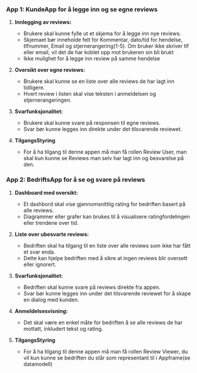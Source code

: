 ### App 1: KundeApp for å legge inn og se egne reviews

1. **Innlegging av reviews:**
   - Brukere skal kunne fylle ut et skjema for å legge inn nye reviews.
   - Skjemaet bør inneholde felt for Kommentar, dato/tid for hendelse, tlfnummer, Email og stjernerangering(1-5). Om bruker ikke skriver tlf eller email, vil det de har koblet opp mot brukeren sin bli brukt
   - Ikke mulighet for å legge inn review på samme hendelse

2. **Oversikt over egne reviews:**
   - Brukere skal kunne se en liste over alle reviews de har lagt inn tidligere.
   - Hvert review i listen skal vise teksten i anmeldelsen og stjernerangeringen.

3. **Svarfunksjonalitet:**
   - Brukere skal kunne svare på responsen til egne reviews.
   - Svar bør kunne legges inn direkte under det tilsvarende reviewet.
     
5. **TilgangsStyring**
   - For å ha tilgang til denne appen må man få rollen Review User, man skal kun kunne se Reviews man selv har lagt inn og besvarelse på den.
     
### App 2: BedriftsApp for å se og svare på reviews

1. **Dashboard med oversikt:**
   - Et dashbord skal vise gjennomsnittlig rating for bedriften basert på alle reviews.
   - Diagrammer eller grafer kan brukes til å visualisere ratingfordelingen eller trendene over tid.

2. **Liste over ubesvarte reviews:**
   - Bedriften skal ha tilgang til en liste over alle reviews som ikke har fått et svar enda.
   - Dette kan hjelpe bedriften med å sikre at ingen reviews blir oversett eller ignorert.

3. **Svarfunksjonalitet:**
   - Bedriften skal kunne svare på reviews direkte fra appen.
   - Svar bør kunne legges inn under det tilsvarende reviewet for å skape en dialog med kunden.

4. **Anmeldelsesvisning:**
   - Det skal være en enkel måte for bedriften å se alle reviews de har mottatt, inkludert tekst og rating.

5. **TilgangsStyring**
   - For å ha tilgang til denne appen må man få rollen Review Viewer, du vil kun kunne se bedriften du står som representant til i Appframe(se datamodell)
